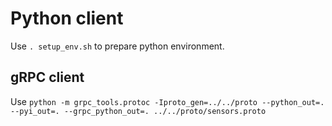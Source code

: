 # Python client

Use `. setup_env.sh` to prepare python environment.

## gRPC client

Use `python -m grpc_tools.protoc -Iproto_gen=../../proto --python_out=. --pyi_out=. --grpc_python_out=. ../../proto/sensors.proto`